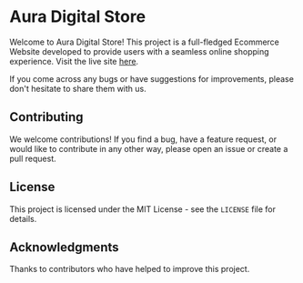# Aura Digital Store

Welcome to Aura Digital Store! This project is a full-fledged Ecommerce Website developed to provide users with a seamless online shopping experience. Visit the live site [here](https://auradigitalstore.onrender.com).

If you come across any bugs or have suggestions for improvements, please don't hesitate to share them with us.

## Contributing

We welcome contributions! If you find a bug, have a feature request, or would like to contribute in any other way, please open an issue or create a pull request.

## License

This project is licensed under the MIT License - see the `LICENSE` file for details.

## Acknowledgments

Thanks to contributors who have helped to improve this project.





